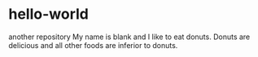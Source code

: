 # hello-world
another repository
My name is blank and I like to eat donuts. 
Donuts are delicious and all other foods are inferior to donuts.
